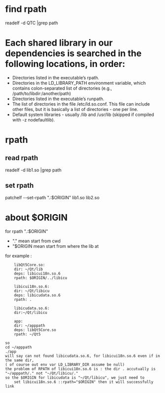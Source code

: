 
# find rpath
 readelf  -d QTC |grep path

#  Each shared library in our dependencies is searched in the following locations, in order:

 *  Directories listed in the executable’s rpath.
 *  Directories in the LD_LIBRARY_PATH environment variable, which contains colon-separated list of directories (e.g., /path/to/libdir:/another/path)
 *  Directories listed in the executable’s runpath.
 *  The list of directories in the file /etc/ld.so.conf. This file can include other files, but it is basically a list of directories - one per line.
 *  Default system libraries - usually /lib and /usr/lib (skipped if compiled with -z nodefaultlib).


# rpath

## read rpath
 readelf -d lib1.so |grep path

## set rpath
 patchelf --set-rpath ".:$ORIGIN" lib1.so lib2.so 

# about \$ORIGIN

for rpath ".:$ORIGIN"
* "." mean start from cwd
* "$ORIGIN mean start from where the lib at

for example :
```text
    libQt5Core.so:
    dir: ~/Qt/lib
    deps: libicui18n.so.6
    rpath: $ORIGIN/../libicu

    libicui18n.so.6:
    dir: ~/Qt/libicu
    deps: libicudata.so.6
    rpath: .

    libicudata.so.6:
    dir:~/Qt/libicu

    app:
    dir: ~/apppath
    deps: libQt5Core.so
    rpath: ~/Qt5

so 
cd ~/apppath
./app
will say can not found libicudata.so.6, for libicui18n.so.6 even if in the same dir,
( of course out env var LD_LIBRARY_DIR assume be null)
the problem of RPATH of libicui18n.so.6 is : the dir . accutually is "~/apppath/." not "~/Qt/libicu/."
so the $ORIGIN for libicudata is "~/Qt/libicu", we just need to 
    set libicui18n.so.6 ::rpath="$ORIGIN" then it will successfully link
```